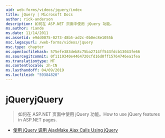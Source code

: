 ```yaml
---
uid: web-forms/videos/jquery/index
title: jQuery | Microsoft Docs
author: rick-anderson
description: 如何在 ASP.NET 页面中使用 jQuery 功能。
ms.author: riande
ms.date: 11/14/2011
ms.assetid: e9dd0075-0273-48b5-ad2c-0b0ec8e1055b
msc.legacyurl: /web-forms/videos/jquery
msc.type: chapter
ms.openlocfilehash: 575efe383deb8c75ba2714ff543fdcb13043fe66
ms.sourcegitcommit: 0f1119340e4464720cfd16d0ff15764746ea1fea
ms.translationtype: MT
ms.contentlocale: zh-CN
ms.lasthandoff: 04/09/2019
ms.locfileid: "59384820"
---
```

# <a name="jquery"></a><span data-ttu-id="c6fa3-103">jQuery</span><span class="sxs-lookup"><span data-stu-id="c6fa3-103">jQuery</span></span>

> <span data-ttu-id="c6fa3-104">如何在 ASP.NET 页面中使用 jQuery 功能。</span><span class="sxs-lookup"><span data-stu-id="c6fa3-104">How to use jQuery features in ASP.NET pages.</span></span>


- [<span data-ttu-id="c6fa3-105">使用 jQuery 调用 Ajax</span><span class="sxs-lookup"><span data-stu-id="c6fa3-105">Make Ajax Calls Using jQuery</span></span>](how-do-i-make-ajax-calls-using-jquery.md)
